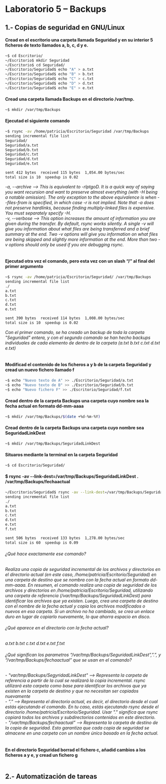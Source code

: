 # Laboratorio 5 – Backups
## 1.- Copias de seguridad en GNU/Linux
#### Cread en el escritorio una carpeta llamada Seguridad y en su interior 5 ficheros de texto llamados a, b, c, d y e.
```bash
~$ cd Escritorio/
~/Escritorio$ mkdir Seguridad
~/Escritorio$ cd Seguridad/
~/Escritorio/Seguridad$ echo "A" > a.txt
~/Escritorio/Seguridad$ echo "B" > b.txt
~/Escritorio/Seguridad$ echo "C" > c.txt
~/Escritorio/Seguridad$ echo "D" > d.txt
~/Escritorio/Seguridad$ echo "E" > e.txt
```

#### Cread una carpeta llamada Backups en el directorio /var/tmp.
```bash
~$ mkdir /var/tmp/Backups
```

#### Ejecutad el siguiente comando 
```bash
~$ rsync -av /home/patricia/Escritorio/Seguridad /var/tmp/Backups
sending incremental file list
Seguridad/
Seguridad/a.txt
Seguridad/b.txt
Seguridad/c.txt
Seguridad/d.txt
Seguridad/e.txt

sent 412 bytes  received 115 bytes  1,054.00 bytes/sec
total size is 10  speedup is 0.02
```
*-a, --archive --> This is equivalent to -rlptgoD. It is a quick way  of  saying  you  want  recursion  and  want  to
       preserve  almost  everything  (with -H being a notable omission).  The only exception to the above
       equivalence is when --files-from is specified, in which case -r is not implied.
       Note that -a does not preserve hardlinks, because finding multiply-linked files is expensive.  You
       must separately specify -H.*
</br>
*-v, --verbose --> This  option  increases  the amount of information you are given during the transfer.  By default,
       rsync works silently. A single -v will give you information about what files are being transferred
       and  a  brief summary at the end. Two -v options will give you information on what files are being
       skipped and slightly more information at the end. More than two -v options should only be used  if
       you are debugging rsync.*
</br></br>
#### Ejecutad otra vez el comando, pero esta vez con un slash “/” al final del primer argumento
```bash
~$ rsync -av /home/patricia/Escritorio/Seguridad/ /var/tmp/Backups
sending incremental file list
./
a.txt
b.txt
c.txt
d.txt
e.txt

sent 390 bytes  received 114 bytes  1,008.00 bytes/sec
total size is 10  speedup is 0.02
```
*Con el primer comando, se ha creado un backup de toda la carpeta "Seguridad" entera, y con el segundo comando se han hecho backups individuales de cada elemento de dentro de la carpeta (a.txt  b.txt  c.txt  d.txt  e.txt)*
</br></br>
#### Modificad el contenido de los ficheros a y b de la carpeta Seguridad y cread un nuevo fichero llamado f
```bash
~$ echo "Nuevo texto de A" >> ./Escritorio/Seguridad/a.txt 
~$ echo "Nuevo texto de B" >> ./Escritorio/Seguridad/b.txt 
~$ echo "Nuevo fichero F" >> ./Escritorio/Seguridad/f.txt 
```
#### Cread dentro de la carpeta Backups una carpeta cuyo nombre sea la fecha actual en formato dd-mm-aaaa
```bash
~$ mkdir /var/tmp/Backups/$(date +%d-%m-%Y)
```
#### Cread dentro de la carpeta Backups una carpeta cuyo nombre sea SeguridadLinkDest
```bash
~$ mkdir /var/tmp/Backups/SeguridadLinkDest
```
#### Situaros mediante la terminal en la carpeta Seguridad
```bash
~$ cd Escritorio/Seguridad/
```
#### $ rsync -av --link-dest=/var/tmp/Backups/SeguridadLinkDest . /var/tmp/Backups/fechaactual
```bash
~/Escritorio/Seguridad$ rsync -av --link-dest=/var/tmp/Backups/SeguridadLinkDest . /var/tmp/Backups/$(date +%d-%m-%Y)
sending incremental file list
./
a.txt
b.txt
c.txt
d.txt
e.txt
f.txt

sent 506 bytes  received 133 bytes  1,278.00 bytes/sec
total size is 60  speedup is 0.09
```
###### ¿Qué hace exactamente ese comando? 
*Realiza una copia de seguridad incremental de los archivos y directorios en el directorio actual (en este caso, /home/patricia/Escritorio/Seguridad) en una carpeta de destino que se nombra con la fecha actual en formato dd-mm-aaaa. En resumen, el comando realiza una copia de seguridad de los archivos y directorios en /home/patricia/Escritorio/Seguridad, utilizando una carpeta de referencia (/var/tmp/Backups/SeguridadLinkDest) para identificar los archivos que ya existen. Luego, crea una carpeta de destino con el nombre de la fecha actual y copia los archivos modificados o nuevos en esa carpeta. Si un archivo no ha cambiado, se crea un enlace duro en lugar de copiarlo nuevamente, lo que ahorra espacio en disco.* </br>
###### ¿Qué aparece en el directorio con la fecha actual? 
*a.txt  b.txt  c.txt  d.txt  e.txt  f.txt* </br>
###### ¿Qué significan los parametros “/var/tmp/Backups/SeguridadLinkDest”,”.”, y “/var/tmp/Backups/fechaactual” que se usan en el comando?
*- "var/tmp/Backups/SegyridadLinkDest" --> Representa la carpeta de referencia a partir de la cual se realizará la copia incremental. rsync utilizará esta carpeta como base para identificar los archivos que ya existen en la carpeta de destino y que no necesitan ser copiados nuevamente* </br>
*- ”.” --> Representa el directorio actual, es decir, el directorio desde el cual estás ejecutando el comando. En tu caso, estás ejecutando rsync desde el directorio /home/patricia/Escritorio/Seguridad. Usar "." significa que rsync copiará todos los archivos y subdirectorios contenidos en este directorio.* </br>
*- "/var/tmp/Backups/fechaactual” --> Representa la carpeta de destino de la copia de seguridad. Esto garantiza que cada copia de seguridad se almacene en una carpeta con un nombre único basado en la fecha actual.* </br></br>

#### En el directorio Seguridad borrad el fichero c, añadid cambios a los ficheros a y e, y cread un fichero g
```bash

```
## 2.- Automatización de tareas
